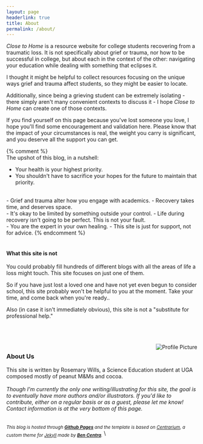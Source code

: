 ```yaml
---
layout: page
headerlink: true
title: About
permalink: /about/
---
```


*Close to Home* is a resource website for college students recovering from a traumatic loss. It is not specifically about grief or trauma, nor how to be successful in college, but about each in the context of the other: navigating your education while dealing with something that eclipses it.

I thought it might be helpful to collect resources focusing on the unique ways grief and trauma affect students, so they might be easier to locate.

Additionally, since being a grieving student can be extremely isolating - there simply aren't many convenient contexts to discuss it - I hope *Close to Home* can create one of those contexts.

If you find yourself on this page because you've lost someone you love, I hope you'll find some encouragement and validation here. Please know that the impact of your circumstances is real, the weight you carry is significant, and you deserve all the support you can get.

{% comment %}
<br />
The upshot of this blog, in a nutshell:
- Your health is your highest priority.
- You shouldn't have to sacrifice your hopes for the future to maintain that priority.
<br />
- Grief and trauma alter how you engage with academics.
- Recovery takes time, and deserves space.
<br />
- It's okay to be limited by something outside your control.
- Life during recovery isn't going to be perfect. This is not your fault.
<br />
- You are the expert in your own healing.
- This site is just for support, not for advice.
{% endcomment %}
<br/>
<br/>

#### What this site is not
You could probably fill hundreds of different blogs with all the areas of life a loss might touch. This site focuses on just one of them.

So if you have just lost a loved one and have not yet even begun to consider school, this site probably won't be helpful to you at the moment. Take your time, and come back when you're ready..

<aside>Also (in case it isn't immediately obvious), this site is not a "substitute for professional help."</aside>
<br />
<br />

<br/><img src="{{ site.baseurl }}/assets/rwills-bio-pic.jpg" title="Profile Picture" class="profile" align="right" style="margin-right: 0px;">
### About Us

This site is written by Rosemary Wills, a Science Education student at UGA composed mostly of peanut M&Ms and cocoa.
<br/>
<br/>
*Though I'm currently the only one writing/illustrating for this site, the goal is to eventually have more authors and/or illustrators. If you'd like to contribute, either on a regular basis or as a guest, please let me know! Contact information is at the very bottom of this page.*
<br/>
<br/>
<br/>
<sub>*This blog is hosted through **[Github Pages][github-pages]** and the template is based on [Centrarium][centrarium], a custom theme for [Jekyll][jekyll] made by **[Ben Centra][bencentra]**.*</sub>
\\
<br/>

[github-pages]: https://pages.github.com/
[centrarium]: https://github.com/bencentra/centrarium
[bencentra]: http://bencentra.com
[jekyll]: https://github.com/jekyll/jekyll
